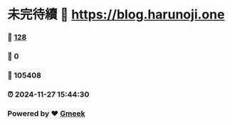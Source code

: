 # 未完待續 :link: https://blog.harunoji.one 
### :page_facing_up: [128](https://blog.harunoji.one/tag.html) 
### :speech_balloon: 0 
### :hibiscus: 105408 
### :alarm_clock: 2024-11-27 15:44:30 
### Powered by :heart: [Gmeek](https://github.com/Meekdai/Gmeek)
